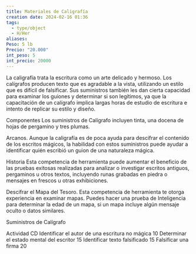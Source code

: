 ```yaml
---
title: Materiales de Caligrafía
creation date: 2024-02-16 01:36
tags:
  - type/object
  - H/Her
aliases: 
Peso: 5 lb
Precio: "20.000"
int_peso: 5
int_precio: 20000
---
```

La caligrafía trata la escritura como un arte delicado y hermoso. Los calígrafos producen texto que es agradable a la vista, utilizando un estilo que es difícil de falsificar. Sus suministros también les dan cierta capacidad para examinar los guiones y determinar si son legítimos, ya que la capacitación de un calígrafo implica largas horas de estudio de escritura e intento de replicar su estilo y diseño.

Componentes Los suministros de Calígrafo incluyen tinta, una docena de hojas de pergamino y tres plumas. 

Arcanos. Aunque la caligrafía es de poca ayuda para descifrar el contenido de los escritos mágicos, la habilidad con estos suministros puede ayudar a identificar quién escribió un guion de una naturaleza mágica.

Historia Esta competencia de herramienta puede aumentar el beneficio de las pruebas exitosas realizadas para analizar o investigar escritos antiguos, pergaminos u otros textos, incluyendo runas grabadas en piedra o mensajes en frescos u otras exhibiciones.

Descifrar el Mapa del Tesoro. Esta competencia de herramienta te otorga experiencia en examinar mapas. Puedes hacer una prueba de Inteligencia para determinar la edad de un mapa, si un mapa incluye algún mensaje oculto o datos similares.


Suministros de Calígrafo

Actividad                                                                         CD
Identificar el autor de una escritura no mágica            10
Determinar el estado mental del escritor                      15
Identificar texto falsificado                                             15
Falsificar una firma                                                          20
